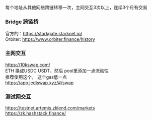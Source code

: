 每个地址从其他网络跨链转移一次，主网交互3次以上，连续3个月有交易

### Bridge 跨链桥
官方的：https://starkgate.starknet.io/  
Orbiter: https://www.orbiter.finance/history  

### 主网交互
https://10kswap.com/  
ETH 换成USDC USDT，然后 pool里添加一点流动性  
推荐使用这个， 这个gas低一点   
https://app.jediswap.xyz/#/swap  

### 测试网交互 
https://testnet.artemis.zklend.com/markets  
https://zk.hashstack.finance/  


